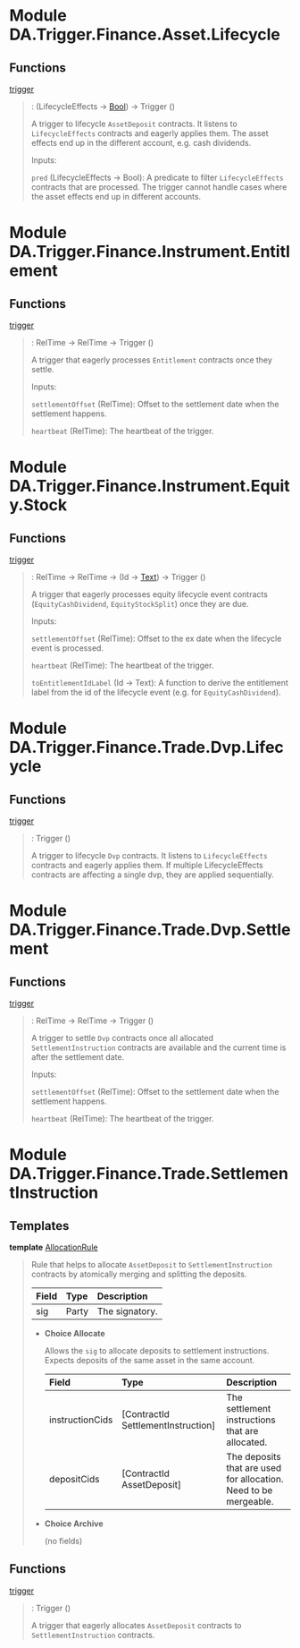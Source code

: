 # <a name="module-da-trigger-finance-asset-lifecycle-46311"></a>Module DA.Trigger.Finance.Asset.Lifecycle

## Functions

<a name="function-da-trigger-finance-asset-lifecycle-trigger-20052"></a>[trigger](#function-da-trigger-finance-asset-lifecycle-trigger-20052)

> : (LifecycleEffects -\> [Bool](https://docs.daml.com/daml/reference/base.html#type-ghc-types-bool-8654)) -\> Trigger ()
> 
> A trigger to lifecycle `AssetDeposit` contracts. It listens to
> `LifecycleEffects` contracts and eagerly applies them. The asset
> effects end up in the different account, e.g. cash dividends.
> 
> Inputs:
> 
> `pred` (LifecycleEffects -> Bool): A predicate to filter `LifecycleEffects`
> contracts that are processed. The trigger cannot handle cases where
> the asset effects end up in different accounts.

# <a name="module-da-trigger-finance-instrument-entitlement-63728"></a>Module DA.Trigger.Finance.Instrument.Entitlement

## Functions

<a name="function-da-trigger-finance-instrument-entitlement-trigger-17001"></a>[trigger](#function-da-trigger-finance-instrument-entitlement-trigger-17001)

> : RelTime -\> RelTime -\> Trigger ()
> 
> A trigger that eagerly processes `Entitlement` contracts once they settle.
> 
> Inputs:
> 
> `settlementOffset` (RelTime): Offset to the settlement date when the settlement
> happens.
> 
> `heartbeat` (RelTime): The heartbeat of the trigger.

# <a name="module-da-trigger-finance-instrument-equity-stock-53175"></a>Module DA.Trigger.Finance.Instrument.Equity.Stock

## Functions

<a name="function-da-trigger-finance-instrument-equity-stock-trigger-15940"></a>[trigger](#function-da-trigger-finance-instrument-equity-stock-trigger-15940)

> : RelTime -\> RelTime -\> (Id -\> [Text](https://docs.daml.com/daml/reference/base.html#type-ghc-types-text-57703)) -\> Trigger ()
> 
> A trigger that eagerly processes equity lifecycle event contracts
> (`EquityCashDividend`, `EquityStockSplit`) once they are due.
> 
> Inputs:
> 
> `settlementOffset` (RelTime): Offset to the ex date when the lifecycle event
> is processed.
> 
> `heartbeat` (RelTime): The heartbeat of the trigger.
> 
> `toEntitlementIdLabel` (Id -> Text): A function to derive the entitlement label
> from the id of the lifecycle event (e.g. for `EquityCashDividend`).

# <a name="module-da-trigger-finance-trade-dvp-lifecycle-37665"></a>Module DA.Trigger.Finance.Trade.Dvp.Lifecycle

## Functions

<a name="function-da-trigger-finance-trade-dvp-lifecycle-trigger-83110"></a>[trigger](#function-da-trigger-finance-trade-dvp-lifecycle-trigger-83110)

> : Trigger ()
> 
> A trigger to lifecycle `Dvp` contracts. It listens to `LifecycleEffects`
> contracts and eagerly applies them. If multiple LifecycleEffects contracts
> are affecting a single dvp, they are  applied sequentially.

# <a name="module-da-trigger-finance-trade-dvp-settlement-58597"></a>Module DA.Trigger.Finance.Trade.Dvp.Settlement

## Functions

<a name="function-da-trigger-finance-trade-dvp-settlement-trigger-99466"></a>[trigger](#function-da-trigger-finance-trade-dvp-settlement-trigger-99466)

> : RelTime -\> RelTime -\> Trigger ()
> 
> A trigger to settle `Dvp` contracts once all allocated `SettlementInstruction`
> contracts are available and the current time is after the settlement date.
> 
> Inputs:
> 
> `settlementOffset` (RelTime): Offset to the settlement date when the settlement happens.
> 
> `heartbeat` (RelTime): The heartbeat of the trigger.

# <a name="module-da-trigger-finance-trade-settlementinstruction-82076"></a>Module DA.Trigger.Finance.Trade.SettlementInstruction

## Templates

<a name="type-da-trigger-finance-trade-settlementinstruction-allocationrule-40354"></a>**template** [AllocationRule](#type-da-trigger-finance-trade-settlementinstruction-allocationrule-40354)

> Rule that helps to allocate `AssetDeposit` to `SettlementInstruction`
> contracts by atomically merging and splitting the deposits.
> 
> | Field | Type  | Description |
> | :---- | :---- | :---------- |
> | sig   | Party | The signatory. |
> 
> * **Choice Allocate**
>   
>   Allows the `sig` to allocate deposits to settlement
>   instructions. Expects deposits of the same asset in the
>   same account.
>   
>   | Field                                | Type                                 | Description |
>   | :----------------------------------- | :----------------------------------- | :---------- |
>   | instructionCids                      | \[ContractId SettlementInstruction\] | The settlement instructions that are allocated. |
>   | depositCids                          | \[ContractId AssetDeposit\]          | The deposits that are used for allocation. Need to be mergeable. |
> 
> * **Choice Archive**
>   
>   (no fields)

## Functions

<a name="function-da-trigger-finance-trade-settlementinstruction-trigger-11941"></a>[trigger](#function-da-trigger-finance-trade-settlementinstruction-trigger-11941)

> : Trigger ()
> 
> A trigger that eagerly allocates `AssetDeposit` contracts
> to `SettlementInstruction` contracts.
